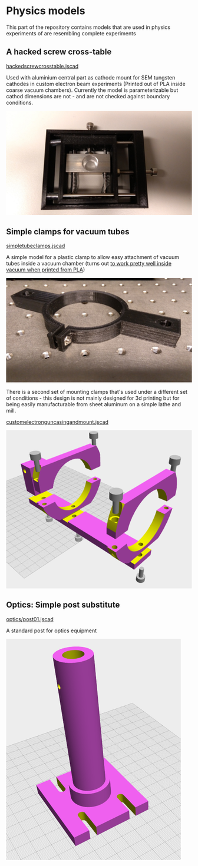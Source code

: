 # Physics models

This part of the repository contains models that are used in physics experiments
of are resembling complete experiments

## A hacked screw cross-table

[hackedscrewcrosstable.jscad](./hackedscrewcrosstable.jscad)

Used with aluminium central part as cathode mount for SEM tungsten cathodes
in custom electron beam experiments (Printed out of PLA inside coarse vacuum
chambers). Currently the model is parameterizable but cathod dimensions
are not - and are not checked against boundary conditions.

![Hacked screw cross table](./hackedscrewcrosstable.jpg)

## Simple clamps for vacuum tubes

[simpletubeclamps.jscad](./simpletubeclamps.jscad)

A simple model for a plastic clamp to allow easy attachment of vacuum tubes
inside a vacuum chamber (turns out [to work pretty well inside vacuum when printed from PLA](https://www.tspi.at/nonpublicdrafts/print3dinvacuumplafdm.html))

![Simple clamps](./simpletubeclamps.jpg)

There is a second set of mounting clamps that's used
under a different set of conditions - this design is not
mainly designed for 3d printing but for being easily
manufacturable from sheet aluminum on a simple lathe and
mill.

[customelectronguncasingandmount.jscad](./customelectronguncasingandmount.jscad)

![Alternative clamping system](./customelectronguncasingandmount.png)

## Optics: Simple post substitute

[optics/post01.jscad](./optics/post01.jscad)

A standard post for optics equipment

![Simple optics post](./optics/post01.png)
